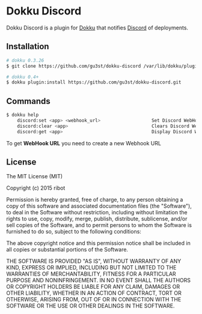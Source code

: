 # Dokku Discord

Dokku Discord is a plugin for [Dokku](https://github.com/progrium/dokku) that notifies [Discord](http://www.discordapp.com) of deployments.

## Installation

```sh
# dokku 0.3.26
$ git clone https://github.com/gu3st/dokku-discord /var/lib/dokku/plugins/discord

# dokku 0.4+
$ dokku plugin:install https://github.com/gu3st/dokku-discord.git
```

## Commands

```sh
$ dokku help
    discord:set <app> <webhook_url>                   Set Discord WebHook URL
    discord:clear <app>                               Clears Discord WebHook URL
    discord:get <app>                                 Display Discord WebHook URL
```

To get **WebHook URL** you need to create a new Webhook URL

## License

The MIT License (MIT)

Copyright (c) 2015 ribot

Permission is hereby granted, free of charge, to any person obtaining a copy
of this software and associated documentation files (the "Software"), to deal
in the Software without restriction, including without limitation the rights
to use, copy, modify, merge, publish, distribute, sublicense, and/or sell
copies of the Software, and to permit persons to whom the Software is
furnished to do so, subject to the following conditions:

The above copyright notice and this permission notice shall be included in
all copies or substantial portions of the Software.

THE SOFTWARE IS PROVIDED "AS IS", WITHOUT WARRANTY OF ANY KIND, EXPRESS OR
IMPLIED, INCLUDING BUT NOT LIMITED TO THE WARRANTIES OF MERCHANTABILITY,
FITNESS FOR A PARTICULAR PURPOSE AND NONINFRINGEMENT. IN NO EVENT SHALL THE
AUTHORS OR COPYRIGHT HOLDERS BE LIABLE FOR ANY CLAIM, DAMAGES OR OTHER
LIABILITY, WHETHER IN AN ACTION OF CONTRACT, TORT OR OTHERWISE, ARISING FROM,
OUT OF OR IN CONNECTION WITH THE SOFTWARE OR THE USE OR OTHER DEALINGS IN THE
SOFTWARE.

